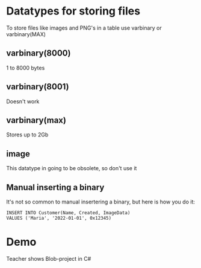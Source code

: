 # Datatypes for storing files

To store files like images and PNG's in a table use varbinary or varbinary(MAX)

## varbinary(8000)

1 to 8000 bytes

## varbinary(8001)

Doesn't work

## varbinary(max)

Stores up to 2Gb

## image

This datatype in going to be obsolete, so don't use it

## Manual inserting a binary 

It's not so common to manual insertering a binary, but here is how you do it:

    INSERT INTO Customer(Name, Created, ImageData) 
    VALUES ('Maria', '2022-01-01', 0x12345)

# Demo

Teacher shows Blob-project in C#
